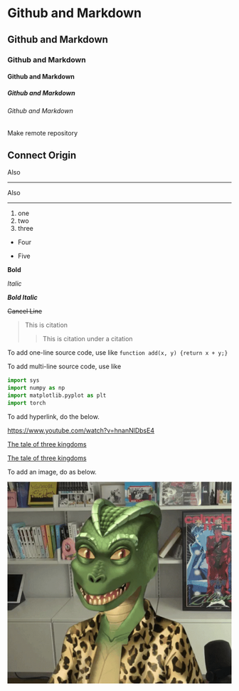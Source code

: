 # Github and Markdown

## Github and Markdown

### Github and Markdown

#### Github and Markdown

##### Github and Markdown

###### Github and Markdown


Make remote repository

Connect Origin
---
Also
***
Also
* * *

1. one
2. two
3. three

* Four
+ Five

**Bold**

*Italic*

***Bold Italic***

~~Cancel Line~~

> This is citation
>> This is citation under a citation

To add one-line source code, use like `function add(x, y) {return x + y;}`

To add multi-line source code, use like
```python
import sys
import numpy as np
import matplotlib.pyplot as plt
import torch
```


To add hyperlink, do the below.

<https://www.youtube.com/watch?v=hnanNlDbsE4>

[The tale of three kingdoms](https://www.youtube.com/watch?v=hnanNlDbsE4)

[The tale of three kingdoms](https://www.youtube.com/watch?v=hnanNlDbsE4, "Calm down man")


To add an image, do as below.

![Dokk-Kae-Ppal](images/ddok.gif)
